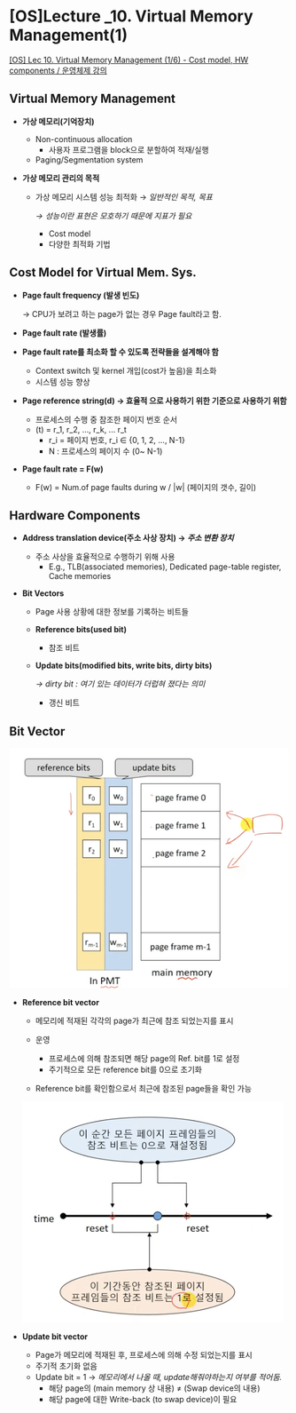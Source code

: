 # [OS]Lecture _10. Virtual Memory Management(1)

[[OS] Lec 10. Virtual Memory Management (1/6) - Cost model, HW components / 운영체제 강의](https://www.youtube.com/watch?v=W8q3TKB9Lbo&list=PLBrGAFAIyf5rby7QylRc6JxU5lzQ9c4tN&index=32)

## Virtual Memory Management

- **가상 메모리(기억장치)**
    - Non-continuous allocation
        - 사용자 프로그램을 block으로 분할하여 적재/실행
    - Paging/Segmentation system

- **가상 메모리 관리의 목적**
    - 가상 메모리 시스템 성능 최적화 → *일반적인 목적, 목표*

        *→ 성능이란 표현은 모호하기 때문에 지표가 필요*

        - Cost model
        - 다양한 최적화 기법

## Cost Model for Virtual Mem. Sys.

- **Page fault frequency (발생 빈도)**

    → CPU가 보려고 하는 page가 없는 경우 Page fault라고 함.

- **Page fault rate (발생률)**

- **Page fault rate를 최소화 할 수 있도록 전략들을 설계해야 함**
    - Context switch 및 kernel 개입(cost가 높음)을 최소화
    - 시스템 성능 향상

- **Page reference string(d) → 효율적 으로 사용하기 위한 기준으로 사용하기 위함**
    - 프로세스의 수행 중 참조한 페이지 번호 순서
    - (t) = r_1, r_2, ..., r_k, ... r_t
        - r_i = 페이지 번호, r_i ∈ {0, 1, 2, ..., N-1}
        - N : 프로세스의 페이지 수 (0~ N-1)

- **Page fault rate = F(w)**
    - F(w) =  Num.of page faults during w / |w| (페이지의 갯수, 길이)

## Hardware Components

- **Address translation device(주소 사상 장치) → *주소 변환 장치***
    - 주소 사상을 효율적으로 수행하기 위해 사용
        - E.g., TLB(associated memories), Dedicated page-table register, Cache memories

- **Bit Vectors**
    - Page 사용 상황에 대한 정보를 기록하는 비트들
    - **Reference bits(used bit)**
        - 참조 비트
    - **Update bits(modified bits, write bits, dirty bits)**

        *→ dirty bit : 여기 있는 데이터가 더럽혀 졌다는 의미*

        - 갱신 비트

## Bit Vector

![Untitled](%5BOS%5DLecture%20_10%20Virtual%20Memory%20Management(1)%20567e55f7607942ffb848adcb7403e21a/Untitled.png)

- **Reference bit vector**
    - 메모리에 적재된 각각의 page가 최근에 참조 되었는지를 표시
    - 운영
        - 프로세스에 의해 참조되면 해당 page의 Ref. bit를 1로 설정
        - 주기적으로 모든 reference bit를 0으로 초기화

    - Reference bit를 확인함으로서 최근에 참조된 page들을 확인 가능

    ![Untitled](%5BOS%5DLecture%20_10%20Virtual%20Memory%20Management(1)%20567e55f7607942ffb848adcb7403e21a/Untitled%201.png)

- **Update bit vector**
    - Page가 메모리에 적재된 후, 프로세스에 의해 수정 되었는지를 표시
    - 주기적 초기화 없음
    - Update bit = 1 → *메모리에서 나올 때, update해줘야하는지 여부를 적어둠.*
        - 해당 page의 (main memory 상 내용) ≠ (Swap device의 내용)
        - 해당 page에 대한 Write-back (to swap device)이 필요
